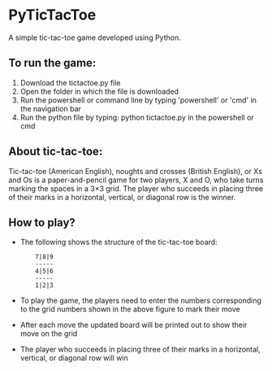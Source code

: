 # PyTicTacToe

A simple tic-tac-toe game developed using Python.

## To run the game:

 1. Download the tictactoe.py file
 2. Open the folder in which the file is downloaded
 3. Run the powershell or command line by typing 'powershell' or 'cmd' in the navigation bar
 4. Run the python file by typing: python tictactoe.py in the powershell or cmd

## About tic-tac-toe:

Tic-tac-toe (American English), noughts and crosses (British English), or Xs and Os is a paper-and-pencil game for two players, X and O, who take turns marking the spaces in a 3×3 grid. The player who succeeds in placing three of their marks in a horizontal, vertical, or diagonal row is the winner.

## How to play?

  - The following shows the structure of the tic-tac-toe board:

            7|8|9
            -----
            4|5|6
            -----
            1|2|3

  - To play the game, the players need to enter the numbers corresponding to the grid numbers shown in the above figure to mark their move
  - After each move the updated board will be printed out to show their move on the grid
  - The player who succeeds in placing three of their marks in a horizontal, vertical, or diagonal row will win
